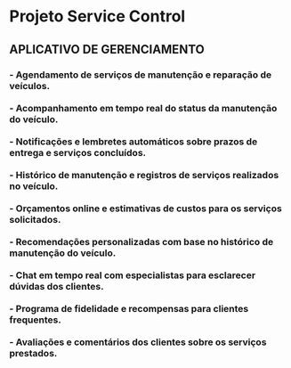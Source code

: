 # Projeto Service Control 
 <h2 class="title-2">APLICATIVO DE GERENCIAMENTO</h2>
     <h3>
        - Agendamento de serviços de manutenção e reparação de veículos.  <br /> <br />
        - Acompanhamento em tempo real do status da manutenção do veículo.  <br /> <br />
        - Notificações e lembretes automáticos sobre prazos de entrega e serviços concluídos.  <br /> <br />
        - Histórico de manutenção e registros de serviços realizados no veículo.  <br /> <br />
        - Orçamentos online e estimativas de custos para os serviços solicitados.  <br /> <br />
        - Recomendações personalizadas com base no histórico de manutenção do veículo.  <br /> <br />
        - Chat em tempo real com especialistas para esclarecer dúvidas dos clientes.  <br /> <br />
        - Programa de fidelidade e recompensas para clientes frequentes.  <br /> <br />
        - Avaliações e comentários dos clientes sobre os serviços prestados.  <br /><br /> 

